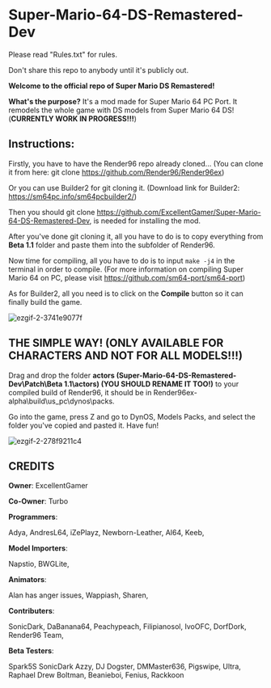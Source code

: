 # Super-Mario-64-DS-Remastered-Dev
Please read "Rules.txt" for rules.

Don't share this repo to anybody until it's publicly out. 

**Welcome to the official repo of Super Mario DS Remastered!**


**What's the purpose?** It's a mod made for Super Mario 64 PC Port. It remodels the whole game with DS models from Super Mario 64 DS! (**CURRENTLY WORK IN PROGRESS!!!**)

## Instructions:
Firstly, you have to have the Render96 repo already cloned... (You can clone it from here: git clone https://github.com/Render96/Render96ex)

Or you can use Builder2 for git cloning it. (Download link for Builder2: https://sm64pc.info/sm64pcbuilder2/)

Then you should git clone https://github.com/ExcellentGamer/Super-Mario-64-DS-Remastered-Dev, is needed for installing the mod.

After you've done git cloning it, all you have to do is to copy everything from **Beta 1.1** folder and paste them into the subfolder of Render96.

Now time for compiling, all you have to do is to input `make -j4` in the terminal in order to compile. (For more information on compiling Super Mario 64 on PC, please visit https://github.com/sm64-port/sm64-port)

As for Builder2, all you need is to click on the **Compile** button so it can finally build the game.

![ezgif-2-3741e9077f](https://user-images.githubusercontent.com/82652849/156057964-76e17fba-acf9-4d54-b6e5-524a369c5b38.gif)


## THE SIMPLE WAY! (ONLY AVAILABLE FOR CHARACTERS AND NOT FOR ALL MODELS!!!)
Drag and drop the folder **actors (Super-Mario-64-DS-Remastered-Dev\Patch\Beta 1.1\actors) (YOU SHOULD RENAME IT TOO!)** to your compiled build of Render96, it should be in Render96ex-alpha\build\us_pc\dynos\packs.

Go into the game, press Z and go to DynOS, Models Packs, and select the folder you've copied and pasted it.
Have fun!

![ezgif-2-278f9211c4](https://user-images.githubusercontent.com/82652849/156057971-ffbcad73-a815-4152-804f-4809c6421aef.gif)


## CREDITS
**Owner**: ExcellentGamer


**Co-Owner**: Turbo


**Programmers**:


Adya,
AndresL64,
iZePlayz,
Newborn-Leather,
AI64,
Keeb,


**Model Importers**:


Napstio,
BWGLite,


**Animators**:


Alan has anger issues,
Wappiash,
Sharen,


**Contributers**:


SonicDark,
DaBanana64,
Peachypeach,
Filipianosol,
IvoOFC,
DorfDork,
Render96 Team,


**Beta Testers**:

Spark5S
SonicDark
Azzy,
DJ Dogster,
DMMaster636,
Pigswipe,
Ultra,
Raphael Drew Boltman,
Beanieboi,
Fenius,
Rackkoon